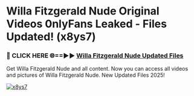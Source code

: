 # Willa Fitzgerald Nude Original Videos 0nlyFans Leaked - Files Updated! (x8ys7)

<h3>🔴 CLICK HERE 🌐==►► <a href="https://tinyurl.com/52m3yx9h" rel="nofollow">Willa Fitzgerald Nude Updated Files</a></h3>

Get Willa Fitzgerald Nude and all content. Now you can access all videos and pictures of Willa Fitzgerald Nude. New Updated Files 2025!

[![x8ys7](https://i.imgur.com/TnHtlc8.gif)](https://tinyurl.com/52m3yx9h)
